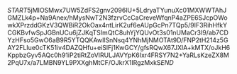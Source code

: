 $START$5jMIOSMwx7UW5ZdFS2gnv2096lU+5LdryaTYunuXc01MXWWTAhJGMZLk4p+Na9Anex/hMysNwT2N3fzrvCcCaCreveWfqnP4aZPE6SJcpOWowkXPrzddGKzV3QWBiR2OkOax4ntLirK2uf6eAUpGcPn7TQp5/9IF3RihHfkYCGKBvfwSpJGBnUCu6jZJKqTSImQtC8uhYjYQUvOt3s01nUMaCr3I9/ab7CDYzHFso5GwO6aB9R5YTQQKAwIlSnNsq4YNhMjNMOTAt9D/FNP2tH214z5GAY2FLIue0cTK51iv4DAZQHfu+eiSlFj1KwGCY/gfsRQwX67JXlA+kMTX/oJkH6KppbzGyv5AQc0h91iP2tiRtZoVIRULJAVYpK6Ixr4FRSY7N2+YaRLsKzeZX8M2PqU7x/a7LMBN9YL9PXXghMtCF/OJkrX1IRgzMxkS$END$